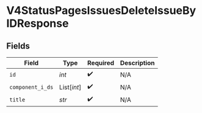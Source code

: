 # V4StatusPagesIssuesDeleteIssueByIDResponse


## Fields

| Field              | Type               | Required           | Description        |
| ------------------ | ------------------ | ------------------ | ------------------ |
| `id`               | *int*              | :heavy_check_mark: | N/A                |
| `component_i_ds`   | List[*int*]        | :heavy_check_mark: | N/A                |
| `title`            | *str*              | :heavy_check_mark: | N/A                |